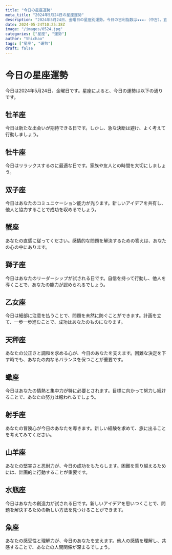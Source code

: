 ```yaml
---
title: "今日の星座運勢"
meta_title: "2024年5月24日の星座運勢"
description: "2024年5月24日、金曜日の星座別運勢。今日の吉利指数は★★★☆（中吉）。宜：出会い、リラックス、家族との時間。忌：急な決断。各星座の運気、健康、恋愛、仕事に関する詳細な情報をご提供します。"
date: 2024-05-24T10:25:38Z
image: "/images/0524.jpg"
categories: ["星座", "運勢"]
author: "Shichao"
tags: ["星座", "運勢"]
draft: false
---
```


# 今日の星座運勢

今日は2024年5月24日、金曜日です。星座によると、今日の運勢は以下の通りです。

## 牡羊座

今日は新たな出会いが期待できる日です。しかし、急な決断は避け、よく考えて行動しましょう。

## 牡牛座

今日はリラックスするのに最適な日です。家族や友人との時間を大切にしましょう。

## 双子座

今日はあなたのコミュニケーション能力が光ります。新しいアイデアを共有し、他人と協力することで成功を収めるでしょう。

## 蟹座

あなたの直感に従ってください。感情的な問題を解決するための答えは、あなたの心の中にあります。

## 獅子座

今日はあなたのリーダーシップが試される日です。自信を持って行動し、他人を導くことで、あなたの能力が認められるでしょう。

## 乙女座

今日は細部に注意を払うことで、問題を未然に防ぐことができます。計画を立て、一歩一歩進むことで、成功はあなたのものになります。

## 天秤座

あなたの公正さと調和を求める心が、今日のあなたを支えます。困難な決定を下す時でも、あなたの内なるバランスを保つことが重要です。

## 蠍座

今日はあなたの情熱と集中力が特に必要とされます。目標に向かって努力し続けることで、あなたの努力は報われるでしょう。

## 射手座

あなたの冒険心が今日のあなたを導きます。新しい経験を求めて、旅に出ることを考えてみてください。

## 山羊座

あなたの堅実さと忍耐力が、今日の成功をもたらします。困難を乗り越えるためには、計画的に行動することが重要です。

## 水瓶座

今日はあなたの創造力が試される日です。新しいアイデアを思いつくことで、問題を解決するための新しい方法を見つけることができます。

## 魚座

あなたの感受性と理解力が、今日のあなたを支えます。他人の感情を理解し、共感することで、あなたの人間関係が深まるでしょう。
